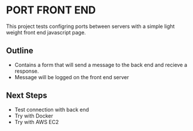 # PORT FRONT END 
This project tests configring ports between servers with a simple light weight front end javascript page.

## Outline
- Contains a form that will send a message to the back end and recieve a response.
- Message will be logged on the front end server

## Next Steps
- Test connection with back end
- Try with Docker
- Try with AWS EC2
